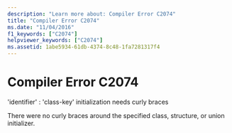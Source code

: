 ```yaml
---
description: "Learn more about: Compiler Error C2074"
title: "Compiler Error C2074"
ms.date: "11/04/2016"
f1_keywords: ["C2074"]
helpviewer_keywords: ["C2074"]
ms.assetid: 1abe5934-61db-4374-8c48-1fa7281317f4
---
```

# Compiler Error C2074

'identifier' : 'class-key' initialization needs curly braces

There were no curly braces around the specified class, structure, or union initializer.
